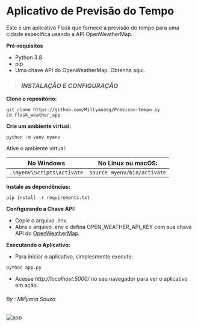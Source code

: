 # Aplicativo de Previsão do Tempo
Este é um aplicativo Flask que fornece a previsão do tempo para uma cidade específica usando a API OpenWeatherMap.

**Pré-requisitos**
* Python 3.8
* pip
* Uma chave API do OpenWeatherMap. Obtenha aqui.

> ### <i>INSTALAÇÃO E CONFIGURAÇÃO</i>


**Clone o repositório:**
~~~~
git clone https://github.com/Millyanasg/Previsao-tempo.py
cd flask_weather_app
~~~~

**Crie um ambiente virtual:**
~~~
python -m venv myenv
~~~
Ative o ambiente virtual:

**No Windows**           | **No Linux ou macOS:**
-------------------------|-------------------------
`.\myenv\Scripts\Activate`| `source myenv/bin/activate`


**Instale as dependências:**
~~~
pip install -r requirements.txt
~~~

**Configurando a Chave API:**

* Copie o arquivo .env.
* Abra o arquivo .env e defina OPEN_WEATHER_API_KEY com sua chave API do <ins>[OpenWeatherMap](https://openweathermap.org/api)</ins>.



**Executando o Aplicativo:**

* Para iniciar o aplicativo, simplesmente execute:
~~~
python app.py
~~~

* Acesse<i> http://localhost:5000/</i> no seu navegador para ver o aplicativo em ação.


###### By : Millyana Souza 
![app](https://github.com/Millyanasg/Previsao-tempo.py/assets/104023907/04056ca5-d750-43b6-a6fc-ca5b5e02d063)

